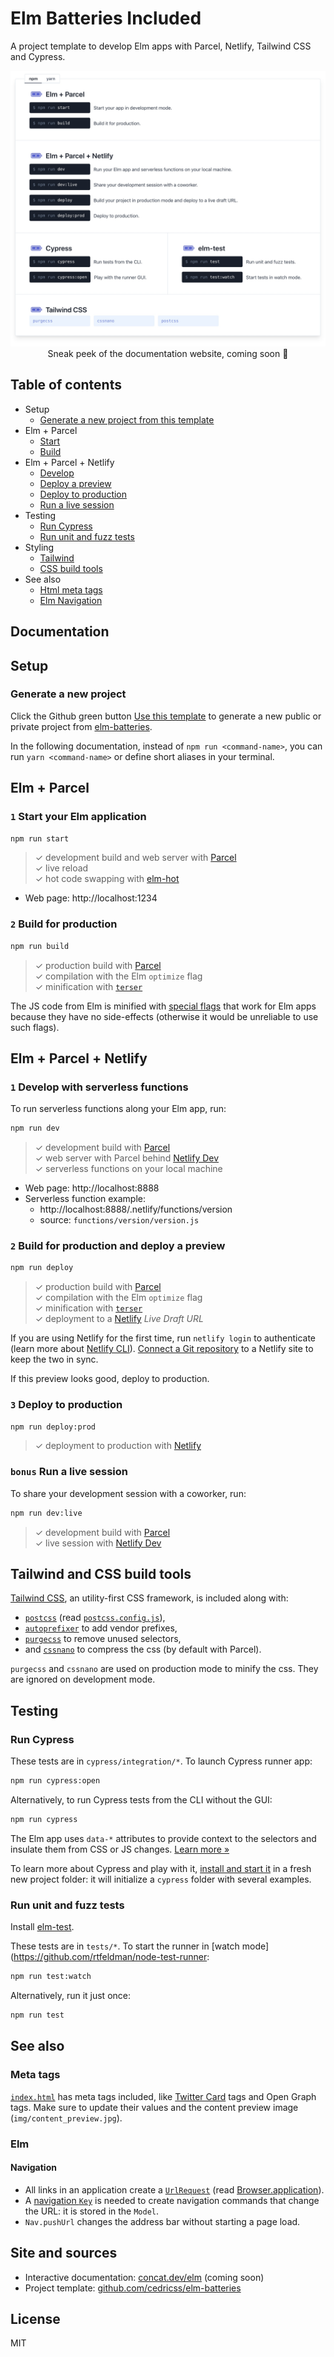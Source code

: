 # Elm Batteries Included

A project template to develop Elm apps with Parcel, Netlify, Tailwind CSS and Cypress.

<p align="center">
<img src="https://raw.githubusercontent.com/cedricss/elm-batteries/master/img/content_preview.jpg")/>
Sneak peek of the documentation website, coming soon 🤞
</p>

## Table of contents

- Setup
  - [Generate a new project from this template](#generate-a-new-project)
- Elm + Parcel
  - [Start](#-1-start-your-elm-application)
  - [Build](#-2-build-for-production)
- Elm + Parcel + Netlify
  - [Develop](#-1-develop-with-serverless-functions)
  - [Deploy a preview](#-2-build-for-production-and-deploy-a-preview)
  - [Deploy to production](#-3-deploy-to-production)
  - [Run a live session](#-bonus-run-a-live-session)
- Testing
  - [Run Cypress](#run-cypress)
  - [Run unit and fuzz tests](#run-unit-and-fuzz-tests)
- Styling
  - [Tailwind](#tailwind-and-css-build-tools)
  - [CSS build tools](#tailwind-and-css-build-tools)
- See also
  - [Html meta tags](#meta-tags)
  - [Elm Navigation](#navigation)

## Documentation

## Setup

### Generate a new project

Click the Github green button [Use this template](https://github.com/cedricss/elm-batteries/generate) to generate a new public or private project from [elm-batteries](https://github.com/cedricss/elm-batteries).

In the following documentation, instead of `npm run <command-name>`, you can run `yarn <command-name>` or define short aliases in your terminal.

## Elm + Parcel

### `1` Start your Elm application

```bash
npm run start
```

> ✓ development build and web server with [Parcel](https://parceljs.org/)<br/>
> ✓ live reload<br/>
> ✓ hot code swapping with [elm-hot](https://github.com/klazuka/elm-hot)<br/>

- Web page: http://localhost:1234

### `2` Build for production

```bash
npm run build
```

> ✓ production build with [Parcel](https://parceljs.org/)<br/>
> ✓ compilation with the Elm `optimize` flag<br/>
> ✓ minification with [`terser`](https://github.com/terser-js/terser)<br/>

The JS code from Elm is minified with [special flags](https://elm-lang.org/0.19.0/optimize) that work for Elm apps because they have no side-effects (otherwise it would be unreliable to use such flags).

## Elm + Parcel + Netlify

### `1` Develop with serverless functions

To run serverless functions along your Elm app, run:

```bash
npm run dev
```

> ✓ development build with [Parcel](https://parceljs.org/)<br/>
> ✓ web server with Parcel behind [Netlify Dev](https://www.netlify.com/docs/cli/#netlify-dev-beta)<br/>
> ✓ serverless functions on your local machine<br/>

- Web page: http://localhost:8888
- Serverless function example:
  - http://localhost:8888/.netlify/functions/version
  - source: `functions/version/version.js`

### `2` Build for production and deploy a preview

```bash
npm run deploy
```

> ✓ production build with [Parcel](https://parceljs.org/)<br/>
> ✓ compilation with the Elm `optimize` flag<br/>
> ✓ minification with [`terser`](https://github.com/terser-js/terser)<br/>
> ✓ deployment to a [Netlify](https://www.netlify.com/docs/welcome/) _Live Draft URL_<br/>

If you are using Netlify for the first time, run `netlify login` to authenticate (learn more about [Netlify CLI](https://www.netlify.com/docs/cli/)). [Connect a Git repository](https://www.netlify.com/docs/continuous-deployment/) to a Netlify site to keep the two in sync.

If this preview looks good, deploy to production.

### `3` Deploy to production

```bash
npm run deploy:prod
```

> ✓ deployment to production with [Netlify](https://www.netlify.com/docs/welcome/)<br/>

### `bonus` Run a live session

To share your development session with a coworker, run:

```bash
npm run dev:live
```

> ✓ development build with [Parcel](https://parceljs.org/)<br/>
> ✓ live session with [Netlify Dev](https://www.netlify.com/docs/welcome/)<br/>

## Tailwind and CSS build tools

[Tailwind CSS](https://tailwindcss.com/), an utility-first CSS framework, is included along with:

- [`postcss`](https://postcss.org/) (read [`postcss.config.js`](postcss.config.js)),
- [`autoprefixer`](https://github.com/postcss/autoprefixer) to add vendor prefixes,
- [`purgecss`](https://github.com/FullHuman/purgecss) to remove unused selectors,
- and [`cssnano`](https://cssnano.co/) to compress the css (by default with Parcel).

`purgecss` and `cssnano` are used on production mode to minify the css. They are ignored on development mode.

## Testing

### Run Cypress

These tests are in `cypress/integration/*`. To launch Cypress runner app:

```bash
npm run cypress:open
```

Alternatively, to run Cypress tests from the CLI without the GUI:

```bash
npm run cypress
```

The Elm app uses `data-*` attributes to provide context to the selectors and insulate them from CSS or JS changes. [Learn more »](https://docs.cypress.io/guides/references/best-practices.html#Selecting-Elements)

To learn more about Cypress and play with it, [install and start it](https://docs.cypress.io/guides/getting-started/installing-cypress.html#Installing) in a fresh new project folder: it will initialize a `cypress` folder with several examples.

### Run unit and fuzz tests

Install [elm-test](https://github.com/rtfeldman/node-test-runner).

These tests are in `tests/*`. To start the runner in [watch mode](https://github.com/rtfeldman/node-test-runner:

```bash
npm run test:watch
```

Alternatively, run it just once:

```bash
npm run test
```

## See also

### Meta tags

[`index.html`](index.html) has meta tags included, like [Twitter Card](https://developer.twitter.com/en/docs/tweets/optimize-with-cards/guides/getting-started.html) tags and Open Graph tags. Make sure to update their values and the content preview image (`img/content_preview.jpg`).

### Elm

#### Navigation

- All links in an application create a [`UrlRequest`](https://package.elm-lang.org/packages/elm/browser/latest/Browser#UrlRequest) (read [Browser.application](https://package.elm-lang.org/packages/elm/browser/latest/Browser#application)).
- A [navigation `Key`](https://package.elm-lang.org/packages/elm/browser/latest/Browser-Navigation#Key) is needed to create navigation commands that change the URL: it is stored in the `Model`.
- `Nav.pushUrl` changes the address bar without starting a page load.

## Site and sources

- Interactive documentation: [concat.dev/elm](https://concat.dev/elm) (coming soon)
- Project template: [github.com/cedricss/elm-batteries](https://github.com/cedricss/elm-batteries)

## License

MIT
